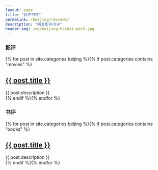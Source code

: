 ```yaml
---
layout: page
title: "影评书评"
permalink: /beijing/reviews/
description: "网友影评书评"
header-img: img/beijing-beihai-park.jpg
---
```



<h3 class="section-heading text-center">影评</a></h3>
<div class="tiles">
{% for post in site.categories.beijing %}{% if post.categories contains "movies" %}
    <h2><a href="{{ post.url }}">{{ post.title }}</a></h2>
    <div class="title-desc">{{ post.description }}</div>
{% endif %}{% endfor %}
</div><!-- /.tiles -->

<h3 class="section-heading text-center">书评</a></h3>
<div class="tiles">
{% for post in site.categories.beijing %}{% if post.categories contains "books" %}
    <h2><a href="{{ post.url }}">{{ post.title }}</a></h2>
    <div class="title-desc">{{ post.description }}</div>
{% endif %}{% endfor %}
</div><!-- /.tiles -->


